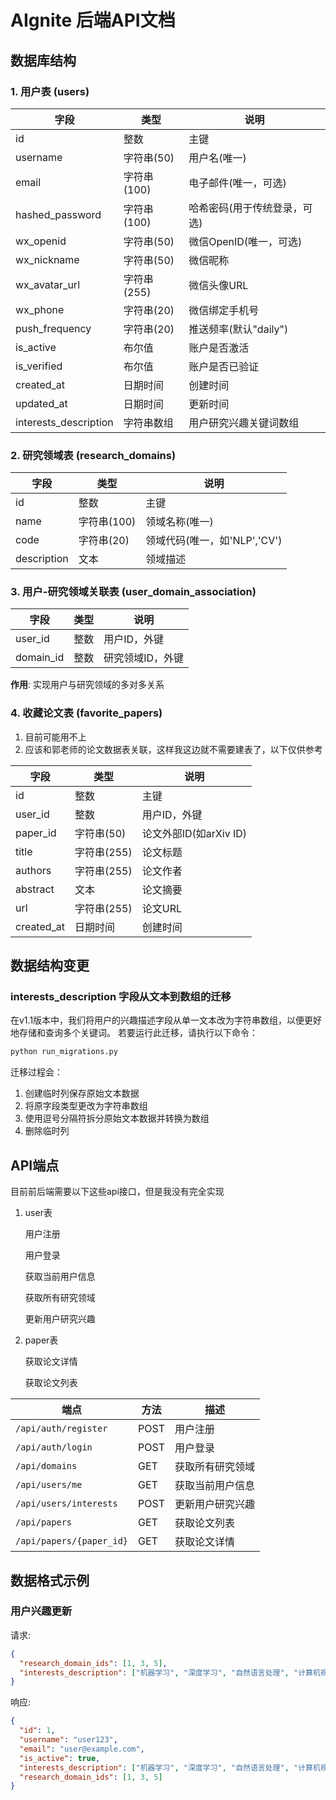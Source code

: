 # AIgnite 后端API文档

## 数据库结构

### 1. 用户表 (users)

| 字段 | 类型 | 说明 |
|------|------|------|
| id | 整数 | 主键 |
| username | 字符串(50) | 用户名(唯一) |
| email | 字符串(100) | 电子邮件(唯一，可选) |
| hashed_password | 字符串(100) | 哈希密码(用于传统登录，可选) |
| wx_openid | 字符串(50) | 微信OpenID(唯一，可选) |
| wx_nickname | 字符串(50) | 微信昵称 |
| wx_avatar_url | 字符串(255) | 微信头像URL |
| wx_phone | 字符串(20) | 微信绑定手机号 |
| push_frequency | 字符串(20) | 推送频率(默认"daily") |
| is_active | 布尔值 | 账户是否激活 |
| is_verified | 布尔值 | 账户是否已验证 |
| created_at | 日期时间 | 创建时间 |
| updated_at | 日期时间 | 更新时间 |
| interests_description | 字符串数组 | 用户研究兴趣关键词数组 |

### 2. 研究领域表 (research_domains)

| 字段 | 类型 | 说明 |
|------|------|------|
| id | 整数 | 主键 |
| name | 字符串(100) | 领域名称(唯一) |
| code | 字符串(20) | 领域代码(唯一，如'NLP','CV') |
| description | 文本 | 领域描述 |

### 3. 用户-研究领域关联表 (user_domain_association)

| 字段 | 类型 | 说明 |
|------|------|------|
| user_id | 整数 | 用户ID，外键 |
| domain_id | 整数 | 研究领域ID，外键 |

**作用**: 实现用户与研究领域的多对多关系

### 4. 收藏论文表 (favorite_papers) 

1. 目前可能用不上
2. 应该和郭老师的论文数据表关联，这样我这边就不需要建表了，以下仅供参考

| 字段 | 类型 | 说明 |
|------|------|------|
| id | 整数 | 主键 |
| user_id | 整数 | 用户ID，外键 |
| paper_id | 字符串(50) | 论文外部ID(如arXiv ID) |
| title | 字符串(255) | 论文标题 |
| authors | 字符串(255) | 论文作者 |
| abstract | 文本 | 论文摘要 |
| url | 字符串(255) | 论文URL |
| created_at | 日期时间 | 创建时间 |

## 数据结构变更

### interests_description 字段从文本到数组的迁移

在v1.1版本中，我们将用户的兴趣描述字段从单一文本改为字符串数组，以便更好地存储和查询多个关键词。
若要运行此迁移，请执行以下命令：

```bash
python run_migrations.py
```

迁移过程会：
1. 创建临时列保存原始文本数据
2. 将原字段类型更改为字符串数组
3. 使用逗号分隔符拆分原始文本数据并转换为数组
4. 删除临时列

## API端点

目前前后端需要以下这些api接口，但是我没有完全实现

1. user表

   用户注册

   用户登录

   获取当前用户信息

   获取所有研究领域

   更新用户研究兴趣

2. paper表

   获取论文详情

   获取论文列表

| 端点 | 方法 | 描述 |
|------|------|------|
| `/api/auth/register` | POST | 用户注册 |
| `/api/auth/login` | POST | 用户登录 |
| `/api/domains` | GET | 获取所有研究领域 |
| `/api/users/me` | GET | 获取当前用户信息 |
| `/api/users/interests` | POST | 更新用户研究兴趣 |
| `/api/papers` | GET | 获取论文列表 |
| `/api/papers/{paper_id}` | GET | 获取论文详情 |

## 数据格式示例

### 用户兴趣更新

请求:
```json
{
  "research_domain_ids": [1, 3, 5],
  "interests_description": ["机器学习", "深度学习", "自然语言处理", "计算机视觉"]
}
```

响应:
```json
{
  "id": 1,
  "username": "user123",
  "email": "user@example.com",
  "is_active": true,
  "interests_description": ["机器学习", "深度学习", "自然语言处理", "计算机视觉"],
  "research_domain_ids": [1, 3, 5]
}
```